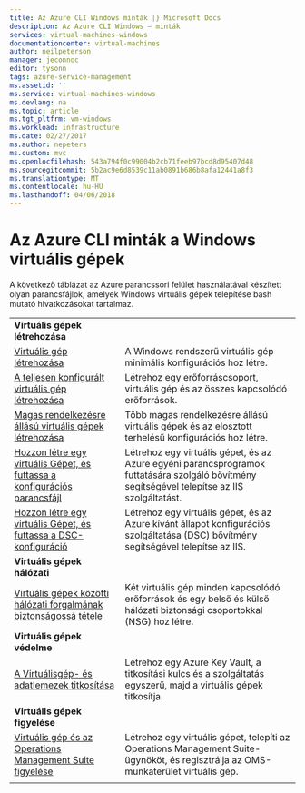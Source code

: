 ```yaml
---
title: Az Azure CLI Windows minták |} Microsoft Docs
description: Az Azure CLI Windows – minták
services: virtual-machines-windows
documentationcenter: virtual-machines
author: neilpeterson
manager: jeconnoc
editor: tysonn
tags: azure-service-management
ms.assetid: ''
ms.service: virtual-machines-windows
ms.devlang: na
ms.topic: article
ms.tgt_pltfrm: vm-windows
ms.workload: infrastructure
ms.date: 02/27/2017
ms.author: nepeters
ms.custom: mvc
ms.openlocfilehash: 543a794f0c99004b2cb71feeb97bcd8d95407d48
ms.sourcegitcommit: 5b2ac9e6d8539c11ab0891b686b8afa12441a8f3
ms.translationtype: MT
ms.contentlocale: hu-HU
ms.lasthandoff: 04/06/2018
---
```

# <a name="azure-cli-samples-for-windows-virtual-machines"></a>Az Azure CLI minták a Windows virtuális gépek

A következő táblázat az Azure parancssori felület használatával készített olyan parancsfájlok, amelyek Windows virtuális gépek telepítése bash mutató hivatkozásokat tartalmaz.

| | |
|---|---|
|**Virtuális gépek létrehozása**||
| [Virtuális gép létrehozása](./../scripts/virtual-machines-windows-cli-sample-create-vm-quick-create.md?toc=%2fcli%2fazure%2ftoc.json) | A Windows rendszerű virtuális gép minimális konfigurációs hoz létre. |
| [A teljesen konfigurált virtuális gép létrehozása](./../scripts/virtual-machines-windows-cli-sample-create-vm.md?toc=%2fcli%2fazure%2ftoc.json) | Létrehoz egy erőforráscsoport, virtuális gép és az összes kapcsolódó erőforrások.|
| [Magas rendelkezésre állású virtuális gépek létrehozása](./../scripts/virtual-machines-windows-cli-sample-nlb.md?toc=%2fcli%2fazure%2ftoc.json) | Több magas rendelkezésre állású virtuális gépek és az elosztott terhelésű konfigurációs hoz létre. |
| [Hozzon létre egy virtuális Gépet, és futtassa a konfigurációs parancsfájl](./../scripts/virtual-machines-windows-cli-sample-create-vm-iis.md?toc=%2fcli%2fazure%2ftoc.json) | Létrehoz egy virtuális gépet, és az Azure egyéni parancsprogramok futtatására szolgáló bővítmény segítségével telepítse az IIS szolgáltatást. |
| [Hozzon létre egy virtuális Gépet, és futtassa a DSC-konfiguráció](./../scripts/virtual-machines-windows-cli-sample-create-iis-using-dsc.md?toc=%2fcli%2fazure%2ftoc.json) | Létrehoz egy virtuális gépet, és az Azure kívánt állapot konfigurációs szolgáltatása (DSC) bővítmény segítségével telepítse az IIS. |
|**Virtuális gépek hálózati**||
| [Virtuális gépek közötti hálózati forgalmának biztonságossá tétele](./../scripts/virtual-machines-windows-cli-sample-create-vm-nsg.md?toc=%2fcli%2fazure%2ftoc.json) | Két virtuális gép minden kapcsolódó erőforrások és egy belső és külső hálózati biztonsági csoportokkal (NSG) hoz létre. |
|**Virtuális gépek védelme**||
| [A Virtuálisgép- és adatlemezek titkosítása](./../scripts/virtual-machines-windows-cli-sample-encrypt-vm.md?toc=%2fcli%2fazure%2ftoc.json) | Létrehoz egy Azure Key Vault, a titkosítási kulcs és a szolgáltatás egyszerű, majd a virtuális gépek titkosítja. |
|**Virtuális gépek figyelése**||
| [Virtuális gép és az Operations Management Suite figyelése](./../scripts/virtual-machines-windows-cli-sample-create-vm-oms.md?toc=%2fcli%2fazure%2ftoc.json) | Létrehoz egy virtuális gépet, telepíti az Operations Management Suite-ügynököt, és regisztrálja az OMS-munkaterület virtuális gép.  |
| | |
